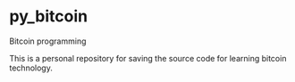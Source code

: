 # py_bitcoin
Bitcoin programming

This is a personal repository for saving the source code for learning bitcoin technology.